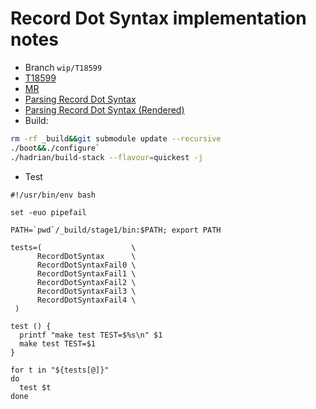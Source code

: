 # Record Dot Syntax implementation notes

- Branch `wip/T18599`
- [T18599](https://gitlab.haskell.org/ghc/ghc/-/issues/18599)
- [MR](https://gitlab.haskell.org/ghc/ghc/-/merge_requests/4532)
- [Parsing Record Dot Syntax](https://github.com/shayne-fletcher/zen/blob/master/notes/field-updates.html)
- [Parsing Record Dot Syntax (Rendered)](file:///Users/shayne/project/zen/notes/field-updates.html)
- Build:

```bash
rm -rf _build&&git submodule update --recursive
./boot&&./configure`
./hadrian/build-stack --flavour=quickest -j
```
- Test

```
#!/usr/bin/env bash

set -euo pipefail

PATH=`pwd`/_build/stage1/bin:$PATH; export PATH

tests=(                    \
      RecordDotSyntax      \
      RecordDotSyntaxFail0 \
      RecordDotSyntaxFail1 \
      RecordDotSyntaxFail2 \
      RecordDotSyntaxFail3 \
      RecordDotSyntaxFail4 \
 )

test () {
  printf "make test TEST=$%s\n" $1
  make test TEST=$1
}

for t in "${tests[@]}"
do
  test $t
done
```
